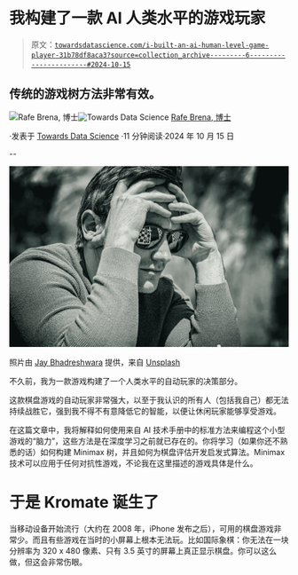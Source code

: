 # 我构建了一款 AI 人类水平的游戏玩家

> 原文：[`towardsdatascience.com/i-built-an-ai-human-level-game-player-31b78df8aca3?source=collection_archive---------6-----------------------#2024-10-15`](https://towardsdatascience.com/i-built-an-ai-human-level-game-player-31b78df8aca3?source=collection_archive---------6-----------------------#2024-10-15)

## 传统的游戏树方法非常有效。

[](https://rafebrena.medium.com/?source=post_page---byline--31b78df8aca3--------------------------------)![Rafe Brena, 博士](https://rafebrena.medium.com/?source=post_page---byline--31b78df8aca3--------------------------------)[](https://towardsdatascience.com/?source=post_page---byline--31b78df8aca3--------------------------------)![Towards Data Science](https://towardsdatascience.com/?source=post_page---byline--31b78df8aca3--------------------------------) [Rafe Brena, 博士](https://rafebrena.medium.com/?source=post_page---byline--31b78df8aca3--------------------------------)

·发表于 [Towards Data Science](https://towardsdatascience.com/?source=post_page---byline--31b78df8aca3--------------------------------) ·11 分钟阅读·2024 年 10 月 15 日

--

![](img/31f8cb2b72e443b5991b4d4e291f8afa.png)

照片由 [Jay Bhadreshwara](https://unsplash.com/@bhadreshwara?utm_content=creditCopyText&utm_medium=referral&utm_source=unsplash) 提供，来自 [Unsplash](https://unsplash.com/photos/a-man-sitting-at-a-table-with-a-chess-board-7OkHRnQnpLg?utm_content=creditCopyText&utm_medium=referral&utm_source=unsplash)

不久前，我为一款游戏构建了一个人类水平的自动玩家的决策部分。

这款棋盘游戏的自动玩家非常强大，以至于我认识的所有人（包括我自己）都无法持续战胜它，强到我不得不有意降低它的智能，以便让休闲玩家能够享受游戏。

在这篇文章中，我将解释如何使用来自 AI 技术手册中的标准方法来编程这个小型游戏的“脑力”，这些方法是在深度学习之前就已存在的。你将学习（如果你还不熟悉的话）如何构建 Minimax 树，并且如何为棋盘评估开发启发式算法。Minimax 技术可以应用于任何对抗性游戏，不论我在这里描述的游戏具体是什么。

# 于是 Kromate 诞生了

当移动设备开始流行（大约在 2008 年，iPhone 发布之后），可用的棋盘游戏非常少。而且有些游戏在当时的小屏幕上根本无法玩。比如国际象棋：你无法在一块分辨率为 320 x 480 像素、只有 3.5 英寸的屏幕上真正显示棋盘。你可以这么做，但这会非常伤眼。
